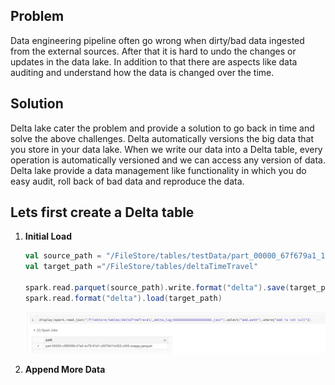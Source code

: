 ## Problem
Data engineering pipeline often go wrong when dirty/bad data ingested from the external sources. After that it is hard to undo the changes or updates in the data lake. In addition to that there are aspects like data auditing and understand how the data is changed over the time.

## Solution

Delta lake cater the problem and provide a solution to go back in time and solve the above challenges. Delta automatically versions the big data that you store in your data lake. When we write our data into a Delta table, every operation is automatically versioned and we can access any version of data. Delta lake provide a data management like functionality in which you do easy audit, roll back of bad data and reproduce the data.

## Lets first create a Delta table

 1. **Initial Load** 

	```scala
	val source_path = "/FileStore/tables/testData/part_00000_67f679a1_1d91_4571_9d54_54ab84497267_c000_snappy.parquet"
	val target_path ="/FileStore/tables/deltaTimeTravel"

	spark.read.parquet(source_path).write.format("delta").save(target_path)
	spark.read.format("delta").load(target_path)
	```

	![Delta lake](https://github.com/gurditsingh/blog/blob/gh-pages/_screenshots/dl_ep5_tt2.JPG?raw=true)

 2. **Append More Data**

<!--stackedit_data:
eyJoaXN0b3J5IjpbMTg5MzM3MzQyNiwxMTE4NzM0OTEsMTk2Nj
UxNjc2OSw4NTEzNTcxMDIsLTE1NTc4MzE2NjksLTEyMTU2OTQy
MTMsLTE0MzExMDMyODIsLTE3MjA0MzAzOTIsLTIwODg3NDY2MT
IsLTE1NzQ2Mjg2MjEsLTc2NjQ1MDE2NCw4NjU1Njc2NjIsNTIz
MjEyNzQ3LC0xODAwNTI3MjkyLC0xMjkwNDIwOTc2LC0xODgxMz
U4MDM3LDg1NzA5OTIyMCwtMTg0MDkxMjY1OCwxMzkwMjczNDA3
LC0xNDkwNzY0NDc1XX0=
-->